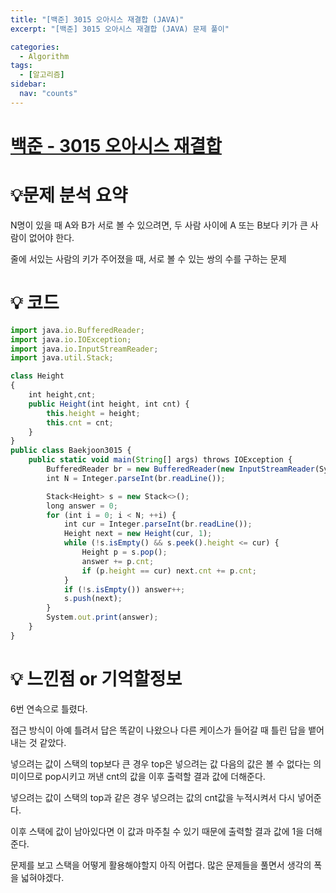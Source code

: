 ```yaml
---
title: "[백준] 3015 오아시스 재결합 (JAVA)"
excerpt: "[백준] 3015 오아시스 재결합 (JAVA) 문제 풀이"

categories:
  - Algorithm
tags:
  - [알고리즘]
sidebar:
  nav: "counts"
---
```


# [백준 - 3015 오아시스 재결합](https://www.acmicpc.net/problem/3015)

# 💡**문제 분석 요약**

N명이 있을 때 A와 B가 서로 볼 수 있으려면, 두 사람 사이에 A 또는 B보다 키가 큰 사람이 없어야 한다.

줄에 서있는 사람의 키가 주어졌을 때, 서로 볼 수 있는 쌍의 수를 구하는 문제

# 💡 코드

```jsx
import java.io.BufferedReader;
import java.io.IOException;
import java.io.InputStreamReader;
import java.util.Stack;

class Height
{
    int height,cnt;
    public Height(int height, int cnt) {
        this.height = height;
        this.cnt = cnt;
    }
}
public class Baekjoon3015 {
    public static void main(String[] args) throws IOException {
        BufferedReader br = new BufferedReader(new InputStreamReader(System.in));
        int N = Integer.parseInt(br.readLine());

        Stack<Height> s = new Stack<>();
        long answer = 0;
        for (int i = 0; i < N; ++i) {
            int cur = Integer.parseInt(br.readLine());
            Height next = new Height(cur, 1);
            while (!s.isEmpty() && s.peek().height <= cur) {
                Height p = s.pop();
                answer += p.cnt;
                if (p.height == cur) next.cnt += p.cnt;
            }
            if (!s.isEmpty()) answer++;
            s.push(next);
        }
        System.out.print(answer);
    }
}
```

# 💡 느낀점 or 기억할정보

6번 연속으로 틀렸다.

접근 방식이 아예 틀려서 답은 똑같이 나왔으나 다른 케이스가 들어갈 때 틀린 답을 뱉어내는 것 같았다.

넣으려는 값이 스택의 top보다 큰 경우 top은 넣으려는 값 다음의 값은 볼 수 없다는 의미이므로 pop시키고 꺼낸 cnt의 값을 이후 출력할 결과 값에 더해준다.

넣으려는 값이 스택의 top과 같은 경우 넣으려는 값의 cnt값을 누적시켜서 다시 넣어준다.

이후 스택에 값이 남아있다면 이 값과 마주칠 수 있기 때문에 출력할 결과 값에 1을 더해준다.

문제를 보고 스택을 어떻게 활용해야할지 아직 어렵다. 많은 문제들을 풀면서 생각의 폭을 넓혀야겠다.
